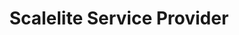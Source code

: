 ---
title: Scalelite Service Provider
description: Scalelite is a service provider that provides a scalable and reliable BigBlueButton infrastructure.
sidebar_position: 2
sidebar_label: Scalelite
---